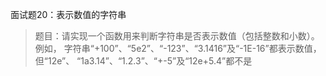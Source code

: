 面试题20：表示数值的字符串
> 题目：请实现一个函数用来判断字符串是否表示数值（包括整数和小数）。例如，
字符串“+100”、“5e2”、“-123”、“3.1416”及“-1E-16”都表示数值，但“12e”、
“1a3.14”、“1.2.3”、“+-5”及“12e+5.4”都不是